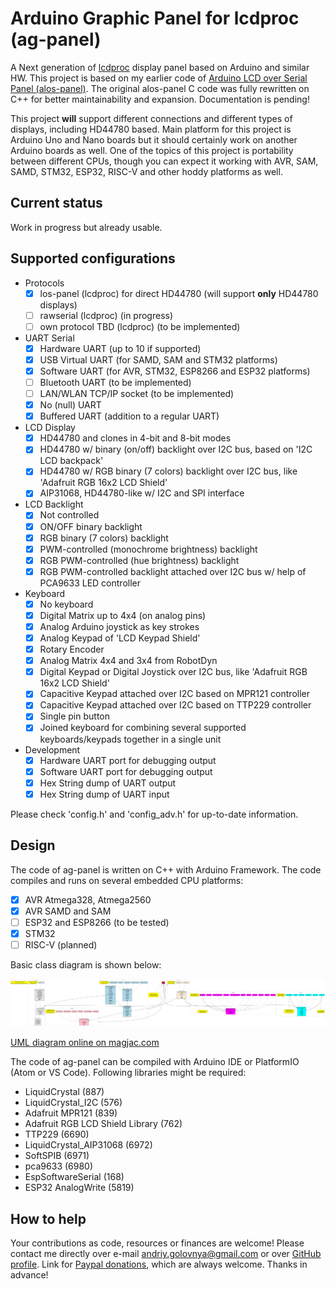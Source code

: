 # Arduino Graphic Panel for lcdproc (ag-panel)

A Next generation of [lcdproc](http://lcdproc.sourceforge.net/) display panel based on Arduino and similar HW.
This project is based on my earlier code of [Arduino LCD over Serial Panel (alos-panel)](https://github.com/red-scorp/alos-panel).
The original alos-panel C code was fully rewritten on C++ for better maintainability and expansion.
Documentation is pending!

This project **will** support different connections and different types of displays, including HD44780 based.
Main platform for this project is Arduino Uno and Nano boards but it should certainly work on another Arduino boards as well.
One of the topics of this project is portability between different CPUs, though you can expect it working with AVR, SAM, SAMD, STM32, ESP32, RISC-V and other hoddy platforms as well.

## Current status
Work in progress but already usable.

## Supported configurations
- Protocols
  - [x] los-panel (lcdproc) for direct HD44780 (will support **only** HD44780 displays)
  - [ ] rawserial (lcdproc) (in progress)
  - [ ] own protocol TBD (lcdproc) (to be implemented)
- UART Serial
  - [x] Hardware UART (up to 10 if supported)
  - [x] USB Virtual UART (for SAMD, SAM and STM32 platforms)
  - [x] Software UART (for AVR, STM32, ESP8266 and ESP32 platforms)
  - [ ] Bluetooth UART (to be implemented)
  - [ ] LAN/WLAN TCP/IP socket (to be implemented)
  - [x] No (null) UART
  - [x] Buffered UART (addition to a regular UART)
- LCD Display
  - [x] HD44780 and clones in 4-bit and 8-bit modes
  - [x] HD44780 w/ binary (on/off) backlight over I2C bus, based on 'I2C LCD backpack'
  - [x] HD44780 w/ RGB binary (7 colors) backlight over I2C bus, like 'Adafruit RGB 16x2 LCD Shield'
  - [x] AIP31068, HD44780-like w/ I2C and SPI interface
- LCD Backlight
  - [x] Not controlled
  - [x] ON/OFF binary backlight
  - [x] RGB binary (7 colors) backlight
  - [x] PWM-controlled (monochrome brightness) backlight
  - [x] RGB PWM-controlled (hue brightness) backlight
  - [x] RGB PWM-controlled backlight attached over I2C bus w/ help of PCA9633 LED controller
- Keyboard
  - [x] No keyboard
  - [x] Digital Matrix up to 4x4 (on analog pins)
  - [x] Analog Arduino joystick as key strokes
  - [x] Analog Keypad of 'LCD Keypad Shield'
  - [x] Rotary Encoder
  - [x] Analog Matrix 4x4 and 3x4 from RobotDyn
  - [x] Digital Keypad or Digital Joystick over I2C bus, like 'Adafruit RGB 16x2 LCD Shield'
  - [x] Capacitive Keypad attached over I2C based on MPR121 controller
  - [x] Capacitive Keypad attached over I2C based on TTP229 controller
  - [x] Single pin button
  - [x] Joined keyboard for combining several supported keyboards/keypads together in a single unit
- Development
  - [x] Hardware UART port for debugging output
  - [x] Software UART port for debugging output
  - [x] Hex String dump of UART output
  - [x] Hex String dump of UART input

Please check 'config.h' and 'config_adv.h' for up-to-date information.

## Design

The code of ag-panel is written on C++ with Arduino Framework.
The code compiles and runs on several embedded CPU platforms:
- [x] AVR Atmega328, Atmega2560
- [x] AVR SAMD and SAM
- [ ] ESP32 and ESP8266 (to be tested)
- [x] STM32
- [ ] RISC-V (planned)

Basic class diagram is shown below:

![UML diagram generated from DOT below](/img/class_diagram.png)

[UML diagram online on magjac.com](http://magjac.com/graphviz-visual-editor/?dot=digraph%20class_diagram%20%7B%0A%0A%20%20%20%20node%20%5B%0A%20%20%20%20%20%20%20%20shape%20%3D%20record%0A%20%20%20%20%5D%0A%20%20%20%20compound%20%3D%20true%0A%20%20%20%20%2F%2Fsplines%20%3D%20false%0A%0A%20%20%20%20%2F%2A%20Header%20with%20version%20information%20%2A%2F%0A%20%20%20%20main_note%20%5B%0A%20%20%20%20%20%20%20%20shape%20%3D%20note%0A%20%20%20%20%20%20%20%20style%20%3D%20filled%0A%20%20%20%20%20%20%20%20fillcolor%20%3D%20yellow%0A%20%20%20%20%20%20%20%20label%20%3D%20%22AG-Panel%20Project%20Class%20Diagramm%20v0.2a%5Cn%28C%29%202020%20Andriy%20Golovnya%5CnAuthor%3A%20Andriy%20Golovnya%20%28andriy.golovnya%40gmail.com%29%22%0A%20%20%20%20%5D%0A%0A%20%20%20%20%2F%2A%20Backlights%20group%20of%20classes%20%2A%2F%0A%20%20%20%20subgraph%20cluster_backlights%20%7B%0A%20%20%20%20%20%20%20%20node%20%5B%0A%20%20%20%20%20%20%20%20%20%20%20%20style%20%3D%20filled%0A%20%20%20%20%20%20%20%20%20%20%20%20fillcolor%20%3D%20%22pink%22%0A%20%20%20%20%20%20%20%20%5D%0A%20%20%20%20%20%20%20%20style%20%3D%20dotted%0A%20%20%20%20%20%20%20%20label%20%3D%20%22Backlights%22%0A%20%20%20%20%20%20%20%20AbstractBacklight%20%5B%0A%20%20%20%20%20%20%20%20%20%20%20%20label%20%3D%20%22%7B%5C%3Cabstract%5C%3EAbstractBacklight%7C%7C%2BSetOn%28%29%5Cn%2BSetBrightness%28%29%5Cn%2BSetRGB%28%29%5Cn-Init%28%29%5Cn-Exit%28%29%7D%22%0A%20%20%20%20%20%20%20%20%5D%0A%20%20%20%20%20%20%20%20BinaryBacklight%20-%3E%20AbstractBacklight%20%5Bstyle%20%3D%20dashed%2C%20arrowhead%20%3D%20onormal%5D%0A%20%20%20%20%20%20%20%20I2CRGBPWMBacklight%20-%3E%20AbstractBacklight%20%5Bstyle%20%3D%20dashed%2C%20arrowhead%20%3D%20onormal%5D%0A%20%20%20%20%20%20%20%20NoneBacklight%20-%3E%20AbstractBacklight%20%5Bstyle%20%3D%20dashed%2C%20arrowhead%20%3D%20onormal%5D%0A%20%20%20%20%20%20%20%20PWMBacklight%20-%3E%20AbstractBacklight%20%5Bstyle%20%3D%20dashed%2C%20arrowhead%20%3D%20onormal%5D%0A%20%20%20%20%20%20%20%20RGBBinaryBacklight%20-%3E%20AbstractBacklight%20%5Bstyle%20%3D%20dashed%2C%20arrowhead%20%3D%20onormal%5D%0A%20%20%20%20%20%20%20%20RGBPWMBacklight%20-%3E%20AbstractBacklight%20%5Bstyle%20%3D%20dashed%2C%20arrowhead%20%3D%20onormal%5D%0A%0A%20%20%20%20%20%20%20%20backlights_note%20%5B%0A%20%20%20%20%20%20%20%20%20%20%20%20shape%20%3D%20note%0A%20%20%20%20%20%20%20%20%20%20%20%20style%20%3D%20filled%0A%20%20%20%20%20%20%20%20%20%20%20%20fillcolor%20%3D%20yellow%0A%20%20%20%20%20%20%20%20%20%20%20%20label%20%3D%20%22Backlights%20are%20used%5Cnto%20allow%20LCDs%20to%20control%5Cnexternal%20backlights%2C%20normally%5Cna%20single%20or%20multiple%20LEDs%22%0A%20%20%20%20%20%20%20%20%5D%0A%20%20%20%20%7D%0A%0A%20%20%20%20%2F%2A%20Fonts%20group%20of%20classes%20%2A%2F%0A%20%20%20%20subgraph%20cluster_fonts%20%7B%0A%20%20%20%20%20%20%20%20node%20%5B%0A%20%20%20%20%20%20%20%20%20%20%20%20style%20%3D%20filled%0A%20%20%20%20%20%20%20%20%20%20%20%20fillcolor%20%3D%20%22gray90%22%0A%20%20%20%20%20%20%20%20%5D%0A%20%20%20%20%20%20%20%20style%20%3D%20dotted%0A%20%20%20%20%20%20%20%20label%20%3D%20%22Fonts%22%0A%20%20%20%20%20%20%20%20Glyph%20%5B%0A%20%20%20%20%20%20%20%20%20%20%20%20label%20%3D%20%22%7BGlyph%7C%2Bm_GlyphXSize%5Cn%2Bm_GlyphYSize%5Cn%2Bm_LineWidth%5Cn%2Bm_NumberLines%5Cn%2Bm_PixelBuffer%7C%7D%22%0A%20%20%20%20%20%20%20%20%5D%0A%20%20%20%20%20%20%20%20AbstractFont%20%5B%0A%20%20%20%20%20%20%20%20%20%20%20%20label%20%3D%20%22%7B%5C%3Cabstract%5C%3EAbstractFont%7C%7C%2BGetGlyphXSize%28%29%5Cn%2BGetGlyphYSize%28%29%5Cn%2BGetGlyph%28%29%5Cn-Init%28%29%5Cn-Exit%28%29%7D%22%0A%20%20%20%20%20%20%20%20%5D%0A%20%20%20%20%20%20%20%20AbstractFixedFont%20%5B%0A%20%20%20%20%20%20%20%20%20%20%20%20label%20%3D%20%22%7B%5C%3Cabstract%5C%3EAbstractFixedFont%7C%2Am_GlyphXSize%5Cn%2Am_GlyphYSize%5Cn%2Am_GlyphData%5Cn%2Am_DataRangeBegin%5Cn%2Am_DataRangeEnd%5Cn%2Am_DefaultGlyph%5Cn%2Am_Glyph%7C%2BGetGlyphXSize%28%29%5Cn%2BGetGlyphYSize%28%29%5Cn%2BGetGlyph%28%29%5Cn-Init%28%29%5Cn-Exit%28%29%7D%22%0A%20%20%20%20%20%20%20%20%5D%0A%20%20%20%20%20%20%20%20AbstractFont%20-%3E%20Glyph%20%5Barrowhead%20%3D%20open%5D%0A%20%20%20%20%20%20%20%20AbstractFixedFont%20-%3E%20AbstractFont%20%5Bstyle%20%3D%20solid%2C%20arrowhead%20%3D%20onormal%5D%0A%20%20%20%20%20%20%20%20AbstractFixedFont%20-%3E%20Glyph%20%5Bstyle%20%3D%20solid%2C%20dir%20%3D%20both%2C%20arrowhead%20%3D%20open%2C%20arrowtail%20%3D%20diamond%2C%20headlabel%20%3D%20%221%22%5D%0A%20%20%20%20%20%20%20%20Fixed8x8TestFont%20-%3E%20AbstractFixedFont%20%5Bstyle%20%3D%20dashed%2C%20arrowhead%20%3D%20onormal%5D%0A%0A%20%20%20%20%20%20%20%20fonts_note%20%5B%0A%20%20%20%20%20%20%20%20%20%20%20%20shape%20%3D%20note%0A%20%20%20%20%20%20%20%20%20%20%20%20style%20%3D%20filled%0A%20%20%20%20%20%20%20%20%20%20%20%20fillcolor%20%3D%20yellow%0A%20%20%20%20%20%20%20%20%20%20%20%20label%20%3D%20%22Fonts%20are%20used%20to%20allow%5Cngraphic%20LCDs%20to%20display%5Cntextual%20information%22%0A%20%20%20%20%20%20%20%20%5D%0A%20%20%20%20%7D%0A%0A%20%20%20%20%2F%2A%20LCDs%20group%20of%20classes%20%2A%2F%0A%20%20%20%20subgraph%20cluster_lcds%20%7B%0A%20%20%20%20%20%20%20%20node%20%5B%0A%20%20%20%20%20%20%20%20%20%20%20%20style%20%3D%20filled%0A%20%20%20%20%20%20%20%20%20%20%20%20fillcolor%20%3D%20%22lightblue%22%0A%20%20%20%20%20%20%20%20%5D%0A%20%20%20%20%20%20%20%20style%20%3D%20dotted%0A%20%20%20%20%20%20%20%20label%20%3D%20%22LCDs%22%0A%20%20%20%20%20%20%20%20AbstractLCD%20%5B%0A%20%20%20%20%20%20%20%20%20%20%20%20label%20%3D%20%22%7B%5C%3Cabstract%5C%3EAbstractLCD%7C%2Am_Backlight%5Cn%2Am_Columns%5Cn%2Am_Rows%7C%2BSetBacklight%28%29%5Cn%2BClear%28%29%5Cn%2BSetCursor%28%29%5Cn%2BPrint%28%29%5Cn%2BGetColumns%28%29%5Cn%2BGetRows%28%29%5Cn-Init%28%29%5Cn-Exit%28%29%7D%22%0A%20%20%20%20%20%20%20%20%5D%0A%20%20%20%20%20%20%20%20AbstractTextLCD%20%5B%0A%20%20%20%20%20%20%20%20%20%20%20%20label%20%3D%20%22%7B%5C%3Cabstract%5C%3EAbstractTextLCD%7C%2Am_Backlight%5Cn%2Am_Columns%5Cn%2Am_Rows%7C%2BSetBacklight%28%29%5Cn%2BClear%28%29%5Cn%2BSetCursor%28%29%5Cn%2BPrint%28%29%5Cn%2BGetColumns%28%29%5Cn%2BGetRows%28%29%5Cn%2BWrite%28%29%5Cn%2BCommand%28%29%5Cn-Init%28%29%5Cn-Exit%28%29%7D%22%0A%20%20%20%20%20%20%20%20%5D%0A%20%20%20%20%20%20%20%20AbstractGraphicLCD%20%5B%0A%20%20%20%20%20%20%20%20%20%20%20%20label%20%3D%20%22%7B%5C%3Cabstract%5C%3EAbstractGraphicLCD%7C%2Am_Backlight%5Cn%2Am_Columns%5Cn%2Am_Rows%5Cn%2Am_Font%5Cn%2Am_XSize%5Cn%2Am_YSize%5Cn%2Am_XOffset%5Cn%2Am_YOffset%5Cn%2Am_CursorColumn%5Cn%2Am_CursorRow%7C%2BSetBacklight%28%29%5Cn%2BClear%28%29%5Cn%2BSetCursor%28%29%5Cn%2BPrint%28%29%5Cn%2BGetColumns%28%29%5Cn%2BGetRows%28%29%5Cn%2BSetPixel%28%29%5Cn%2BFlush%28%29%5Cn%2ACalculateTextSize%28%29%5Cn-Init%28%29%5Cn-Exit%28%29%7D%22%0A%20%20%20%20%20%20%20%20%5D%0A%20%20%20%20%20%20%20%20AbstractTextLCD%20-%3E%20AbstractLCD%20%5Bstyle%20%3D%20solid%2C%20arrowhead%20%3D%20onormal%5D%0A%20%20%20%20%20%20%20%20I2CAIP31068TextLCD%20-%3E%20AbstractTextLCD%20%5Bstyle%20%3D%20dashed%2C%20arrowhead%20%3D%20onormal%5D%0A%20%20%20%20%20%20%20%20I2CPCF8574TextLCD%20-%3E%20AbstractTextLCD%20%5Bstyle%20%3D%20dashed%2C%20arrowhead%20%3D%20onormal%5D%0A%20%20%20%20%20%20%20%20I2CRGBTextLCD%20-%3E%20AbstractTextLCD%20%5Bstyle%20%3D%20dashed%2C%20arrowhead%20%3D%20onormal%5D%0A%20%20%20%20%20%20%20%20PPITextLCD%20-%3E%20AbstractTextLCD%20%5Bstyle%20%3D%20dashed%2C%20arrowhead%20%3D%20onormal%5D%0A%20%20%20%20%20%20%20%20SPIAIP31068TextLCD%20-%3E%20AbstractTextLCD%20%5Bstyle%20%3D%20dashed%2C%20arrowhead%20%3D%20onormal%5D%0A%20%20%20%20%20%20%20%20AbstractGraphicLCD%20-%3E%20AbstractLCD%20%5Bstyle%20%3D%20solid%2C%20arrowhead%20%3D%20onormal%5D%0A%0A%20%20%20%20%20%20%20%20lcd_note%20%5B%0A%20%20%20%20%20%20%20%20%20%20%20%20shape%20%3D%20note%0A%20%20%20%20%20%20%20%20%20%20%20%20style%20%3D%20filled%0A%20%20%20%20%20%20%20%20%20%20%20%20fillcolor%20%3D%20yellow%0A%20%20%20%20%20%20%20%20%20%20%20%20label%20%3D%20%22LCDs%20are%20used%20to%20implement%5Cna%20visualization%20of%20data%5Cnreceived%20from%20the%20host%22%0A%20%20%20%20%20%20%20%20%5D%0A%20%20%20%20%7D%0A%0A%20%20%20%20%2F%2A%20UARTSs%20group%20of%20classes%20%2A%2F%0A%20%20%20%20subgraph%20cluster_uarts%20%7B%0A%20%20%20%20%20%20%20%20node%20%5B%0A%20%20%20%20%20%20%20%20%20%20%20%20style%20%3D%20filled%0A%20%20%20%20%20%20%20%20%20%20%20%20fillcolor%20%3D%20%22cyan%22%0A%20%20%20%20%20%20%20%20%5D%0A%20%20%20%20%20%20%20%20style%20%3D%20dotted%0A%20%20%20%20%20%20%20%20label%20%3D%20%22UARTs%22%0A%20%20%20%20%20%20%20%20AbstractUART%20%5B%0A%20%20%20%20%20%20%20%20%20%20%20%20label%20%3D%20%22%7B%5C%3Cabstract%5C%3EAbstractUART%7C%2Am_BaudRate%7C%2BPutCh%28%29%5Cn%2BGetCh%28%29%5Cn%2BPrefill%28%29%5Cn%2BAvailable%28%29%5Cn%2BGetBaudRate%28%29%5Cn%2BPutStr%28%29%5Cn-Init%28%29%5Cn-Exit%28%29%7D%22%0A%20%20%20%20%20%20%20%20%5D%0A%20%20%20%20%20%20%20%20BufferedUART%20-%3E%20AbstractUART%20%5Bstyle%20%3D%20dashed%2C%20arrowhead%20%3D%20onormal%5D%0A%20%20%20%20%20%20%20%20BufferedUART%20-%3E%20AbstractUART%20%5Bstyle%20%3D%20solid%2C%20dir%20%3D%20both%2C%20arrowhead%20%3D%20open%2C%20arrowtail%20%3D%20ediamond%2C%20headlabel%20%3D%20%221%22%5D%0A%20%20%20%20%20%20%20%20BufferedUART%20-%3E%20note_for_BufferedUART%20%5Bstyle%20%3D%20dashed%2C%20dir%20%3D%20none%5D%0A%20%20%20%20%20%20%20%20HardwareUART%20-%3E%20AbstractUART%20%5Bstyle%20%3D%20dashed%2C%20arrowhead%20%3D%20onormal%5D%0A%20%20%20%20%20%20%20%20NoneUART%20-%3E%20AbstractUART%20%5Bstyle%20%3D%20dashed%2C%20arrowhead%20%3D%20onormal%5D%0A%20%20%20%20%20%20%20%20SoftwareUART%20-%3E%20AbstractUART%20%5Bstyle%20%3D%20dashed%2C%20arrowhead%20%3D%20onormal%5D%0A%20%20%20%20%20%20%20%20USBVirtualUART%20-%3E%20AbstractUART%20%5Bstyle%20%3D%20dashed%2C%20arrowhead%20%3D%20onormal%5D%0A%20%20%20%20%20%20%20%20TextLoggingUART%20-%3E%20AbstractUART%20%5Bstyle%20%3D%20dashed%2C%20arrowhead%20%3D%20onormal%5D%0A%20%20%20%20%20%20%20%20TextLoggingUART%20-%3E%20AbstractUART%20%5Bstyle%20%3D%20solid%2C%20dir%20%3D%20both%2C%20arrowhead%20%3D%20open%2C%20arrowtail%20%3D%20ediamond%2C%20headlabel%20%3D%20%222%22%5D%0A%20%20%20%20%20%20%20%20TextLoggingUART%20-%3E%20note_for_TextLoggingUART%20%5Bstyle%20%3D%20dashed%2C%20dir%20%3D%20none%5D%0A%20%20%20%20%20%20%20%20%2F%2A%20UARTs%20Notes%20%2A%2F%0A%20%20%20%20%20%20%20%20note_for_BufferedUART%20%5B%0A%20%20%20%20%20%20%20%20%20%20%20%20shape%20%3D%20note%0A%20%20%20%20%20%20%20%20%20%20%20%20style%20%3D%20filled%0A%20%20%20%20%20%20%20%20%20%20%20%20fillcolor%20%3D%20yellow%0A%20%20%20%20%20%20%20%20%20%20%20%20label%20%3D%20%22Uses%20another%20UART%5Cnclass%20and%20implements%5Cnan%20extra%20buffer%20for%20it%22%0A%20%20%20%20%20%20%20%20%5D%0A%20%20%20%20%20%20%20%20note_for_TextLoggingUART%20%5B%0A%20%20%20%20%20%20%20%20%20%20%20%20shape%20%3D%20note%0A%20%20%20%20%20%20%20%20%20%20%20%20style%20%3D%20filled%0A%20%20%20%20%20%20%20%20%20%20%20%20fillcolor%20%3D%20yellow%0A%20%20%20%20%20%20%20%20%20%20%20%20label%20%3D%20%22Uses%20first%20UART%20as%5Cntransparent%20input%2Foutput%5Cnand%20second%20UART%20for%20logging%5Cnof%20trafic%20in%20text%20form%22%0A%20%20%20%20%20%20%20%20%5D%0A%0A%20%20%20%20%20%20%20%20uarts_note%20%5B%0A%20%20%20%20%20%20%20%20%20%20%20%20shape%20%3D%20note%0A%20%20%20%20%20%20%20%20%20%20%20%20style%20%3D%20filled%0A%20%20%20%20%20%20%20%20%20%20%20%20fillcolor%20%3D%20yellow%0A%20%20%20%20%20%20%20%20%20%20%20%20label%20%3D%20%22UARTs%20are%20used%20to%5Cncommunicate%20with%20host%5Cnin%20one%20of%20available%20ways%22%0A%20%20%20%20%20%20%20%20%5D%0A%20%20%20%20%7D%0A%0A%20%20%20%20%2F%2A%20Keyboards%20group%20of%20classes%20%2A%2F%0A%20%20%20%20subgraph%20cluster_keyboards%20%7B%0A%20%20%20%20%20%20%20%20node%20%5B%0A%20%20%20%20%20%20%20%20%20%20%20%20style%20%3D%20filled%0A%20%20%20%20%20%20%20%20%20%20%20%20fillcolor%20%3D%20%22magenta%22%0A%20%20%20%20%20%20%20%20%5D%0A%20%20%20%20%20%20%20%20style%20%3D%20dotted%0A%20%20%20%20%20%20%20%20label%20%3D%20%22Keyboards%22%0A%20%20%20%20%20%20%20%20AbstractKeyboard%20%5B%0A%20%20%20%20%20%20%20%20%20%20%20%20label%20%3D%20%22%7B%5C%3Cabstract%5C%3EAbstractKeyboard%7C%7C%2BGetKey%28%29%5Cn%2BGetKeyCount%28%29%5Cn-Init%28%29%5Cn-Exit%28%29%7D%22%0A%20%20%20%20%20%20%20%20%5D%0A%20%20%20%20%20%20%20%20AnalogJoystick%20-%3E%20AbstractKeyboard%20%5Bstyle%20%3D%20dashed%2C%20arrowhead%20%3D%20onormal%5D%0A%20%20%20%20%20%20%20%20AnalogKeypad%20-%3E%20AbstractKeyboard%20%5Bstyle%20%3D%20dashed%2C%20arrowhead%20%3D%20onormal%5D%0A%20%20%20%20%20%20%20%20AnalogMatrix%20-%3E%20AbstractKeyboard%20%5Bstyle%20%3D%20dashed%2C%20arrowhead%20%3D%20onormal%5D%0A%20%20%20%20%20%20%20%20DigitalMatrix%20-%3E%20AbstractKeyboard%20%5Bstyle%20%3D%20dashed%2C%20arrowhead%20%3D%20onormal%5D%0A%20%20%20%20%20%20%20%20I2CMPR121CapacitiveKeypad%20-%3E%20AbstractKeyboard%20%5Bstyle%20%3D%20dashed%2C%20arrowhead%20%3D%20onormal%5D%0A%20%20%20%20%20%20%20%20I2CRGBKeypad%20-%3E%20AbstractKeyboard%20%5Bstyle%20%3D%20dashed%2C%20arrowhead%20%3D%20onormal%5D%0A%20%20%20%20%20%20%20%20I2CTTP229CapacitiveKeypad%20-%3E%20AbstractKeyboard%20%5Bstyle%20%3D%20dashed%2C%20arrowhead%20%3D%20onormal%5D%0A%20%20%20%20%20%20%20%20JoinedKeyboard%20-%3E%20AbstractKeyboard%20%5Bstyle%20%3D%20dashed%2C%20arrowhead%20%3D%20onormal%5D%0A%20%20%20%20%20%20%20%20JoinedKeyboard%20-%3E%20AbstractKeyboard%20%5Bstyle%20%3D%20solid%2C%20dir%20%3D%20both%2C%20arrowhead%20%3D%20open%2C%20arrowtail%20%3D%20ediamond%2C%20headlabel%20%3D%20%221..%2A%22%5D%0A%20%20%20%20%20%20%20%20JoinedKeyboard%20-%3E%20note_for_JoinedKeyboard%20%5Bstyle%20%3D%20dashed%2C%20dir%20%3D%20none%5D%0A%20%20%20%20%20%20%20%20NoneKeyboard%20-%3E%20AbstractKeyboard%20%5Bstyle%20%3D%20dashed%2C%20arrowhead%20%3D%20onormal%5D%0A%20%20%20%20%20%20%20%20RotaryEncoder%20-%3E%20AbstractKeyboard%20%5Bstyle%20%3D%20dashed%2C%20arrowhead%20%3D%20onormal%5D%0A%20%20%20%20%20%20%20%20SimpleButton%20-%3E%20AbstractKeyboard%20%5Bstyle%20%3D%20dashed%2C%20arrowhead%20%3D%20onormal%5D%0A%20%20%20%20%20%20%20%20%2F%2A%20Keybords%20notes%20%2A%2F%0A%20%20%20%20%20%20%20%20note_for_JoinedKeyboard%20%5B%0A%20%20%20%20%20%20%20%20%20%20%20%20shape%20%3D%20note%0A%20%20%20%20%20%20%20%20%20%20%20%20style%20%3D%20filled%0A%20%20%20%20%20%20%20%20%20%20%20%20fillcolor%20%3D%20yellow%0A%20%20%20%20%20%20%20%20%20%20%20%20label%20%3D%20%22Combines%20several%20keyboards%5Cnand%20presents%20them%20as%5Cna%20single%20keyboard%20unit%22%0A%20%20%20%20%20%20%20%20%5D%0A%0A%20%20%20%20%20%20%20%20keyboards_note%20%5B%0A%20%20%20%20%20%20%20%20%20%20%20%20shape%20%3D%20note%0A%20%20%20%20%20%20%20%20%20%20%20%20style%20%3D%20filled%0A%20%20%20%20%20%20%20%20%20%20%20%20fillcolor%20%3D%20yellow%0A%20%20%20%20%20%20%20%20%20%20%20%20label%20%3D%20%22Keyboards%20are%20used%20to%5Cnallow%20user%20input%20to%20be%5Cncollected%20and%20sent%20to%20host%22%0A%20%20%20%20%20%20%20%20%5D%0A%20%20%20%20%7D%0A%0A%20%20%20%20%2F%2A%20Protocols%20group%20of%20classes%20%2A%2F%0A%20%20%20%20subgraph%20cluster_protocols%20%7B%0A%20%20%20%20%20%20%20%20node%20%5B%0A%20%20%20%20%20%20%20%20%20%20%20%20style%20%3D%20filled%0A%20%20%20%20%20%20%20%20%20%20%20%20fillcolor%20%3D%20%22antiquewhite%22%0A%20%20%20%20%20%20%20%20%5D%0A%20%20%20%20%20%20%20%20style%20%3D%20dotted%0A%20%20%20%20%20%20%20%20label%20%3D%20%22Protocols%22%0A%20%20%20%20%20%20%20%20AbstractProtocol%20%5B%0A%20%20%20%20%20%20%20%20%20%20%20%20label%20%3D%20%22%7B%5C%3Cabstract%5C%3EAbstractProtocol%7C%2Am_UART%5Cn%2Am_LCD%5Cn%2Am_Keyboard%7C%2BLoop%28%29%5Cn%2BYield%28%29%5Cn-Init%28%29%5Cn-Exit%28%29%7D%22%0A%20%20%20%20%20%20%20%20%5D%0A%20%20%20%20%20%20%20%20LoSPanelProtocol%20-%3E%20AbstractProtocol%20%5Bstyle%20%3D%20dashed%5D%0A%20%20%20%20%20%20%20%20RawSerialProtocol%20-%3E%20AbstractProtocol%20%5Bstyle%20%3D%20dashed%5D%0A%0A%20%20%20%20%20%20%20%20protocols_note%20%5B%0A%20%20%20%20%20%20%20%20%20%20%20%20shape%20%3D%20note%0A%20%20%20%20%20%20%20%20%20%20%20%20style%20%3D%20filled%0A%20%20%20%20%20%20%20%20%20%20%20%20fillcolor%20%3D%20yellow%0A%20%20%20%20%20%20%20%20%20%20%20%20label%20%3D%20%22Protocols%20implement%5Cndifferent%20ways%20host%5Cncan%20talk%20to%20AG-Panel%22%0A%20%20%20%20%20%20%20%20%5D%0A%20%20%20%20%7D%0A%0A%20%20%20%20%2F%2A%20Relationships%20of%20main%20classes%20%2A%2F%0A%20%20%20%20AbstractLCD%20-%3E%20AbstractBacklight%20%5Bstyle%20%3D%20solid%2C%20dir%20%3D%20both%2C%20arrowhead%20%3D%20open%2C%20arrowtail%20%3D%20ediamond%2C%20headlabel%20%3D%20%221%22%5D%0A%20%20%20%20AbstractGraphicLCD%20-%3E%20AbstractFont%20%5Bstyle%20%3D%20solid%2C%20dir%20%3D%20both%2C%20arrowhead%20%3D%20open%2C%20arrowtail%20%3D%20ediamond%2C%20headlabel%20%3D%20%221%22%5D%0A%20%20%20%20AbstractProtocol%20-%3E%20AbstractLCD%20%5Bstyle%20%3D%20solid%2C%20dir%20%3D%20both%2C%20arrowhead%20%3D%20open%2C%20arrowtail%20%3D%20ediamond%2C%20headlabel%20%3D%20%221%22%5D%0A%20%20%20%20AbstractProtocol%20-%3E%20AbstractUART%20%5Bstyle%20%3D%20solid%2C%20dir%20%3D%20both%2C%20arrowhead%20%3D%20open%2C%20arrowtail%20%3D%20ediamond%2C%20headlabel%20%3D%20%221%22%5D%0A%20%20%20%20AbstractProtocol%20-%3E%20AbstractKeyboard%20%5Bstyle%20%3D%20solid%2C%20dir%20%3D%20both%2C%20arrowhead%20%3D%20open%2C%20arrowtail%20%3D%20ediamond%2C%20headlabel%20%3D%20%221%22%5D%0A%0A%20%20%20%20main%20%5B%0A%20%20%20%20%20%20%20%20style%20%3D%20filled%0A%20%20%20%20%20%20%20%20fillcolor%20%3D%20%22crimson%22%0A%20%20%20%20%20%20%20%20label%20%3D%20%22setup%28%29%22%0A%20%20%20%20%5D%0A%20%20%20%20main%20-%3E%20AbstractBacklight%20%5Blhead%20%3D%20cluster_backlights%2C%20style%20%3D%20solid%2C%20dir%20%3D%20both%2C%20arrowhead%20%3D%20open%2C%20arrowtail%20%3D%20diamond%2C%20headlabel%20%3D%20%221%22%5D%0A%20%20%20%20main%20-%3E%20AbstractFont%20%5Blhead%20%3D%20cluster_fonts%2C%20style%20%3D%20solid%2C%20dir%20%3D%20both%2C%20arrowhead%20%3D%20open%2C%20arrowtail%20%3D%20diamond%2C%20headlabel%20%3D%20%221%22%5D%0A%20%20%20%20main%20-%3E%20AbstractLCD%20%5Blhead%20%3D%20cluster_lcds%2C%20style%20%3D%20solid%2C%20dir%20%3D%20both%2C%20arrowhead%20%3D%20open%2C%20arrowtail%20%3D%20diamond%2C%20headlabel%20%3D%20%221%22%5D%0A%20%20%20%20main%20-%3E%20AbstractKeyboard%20%5Blhead%20%3D%20cluster_keyboards%2C%20style%20%3D%20solid%2C%20dir%20%3D%20both%2C%20arrowhead%20%3D%20open%2C%20arrowtail%20%3D%20diamond%2C%20headlabel%20%3D%20%221%22%5D%0A%20%20%20%20main%20-%3E%20AbstractProtocol%20%5Blhead%20%3D%20cluster_protocols%2C%20style%20%3D%20solid%2C%20dir%20%3D%20both%2C%20arrowhead%20%3D%20open%2C%20arrowtail%20%3D%20diamond%2C%20headlabel%20%3D%20%221%22%5D%0A%0A%20%20%20%20main%20-%3E%20note_for_main%20%5Bstyle%20%3D%20dashed%2C%20dir%20%3D%20none%5D%0A%20%20%20%20note_for_main%20%5B%0A%20%20%20%20%20%20%20%20shape%20%3D%20note%0A%20%20%20%20%20%20%20%20style%20%3D%20filled%0A%20%20%20%20%20%20%20%20fillcolor%20%3D%20yellow%0A%20%20%20%20%20%20%20%20label%20%3D%20%22Create%20instances%20of%5Cnproper%20classes%20based%20on%5Cnuser%20defined%20configuration%2C%5Cnlinks%20all%20classes%20together%5Cnand%20starts%20the%20protocol%20execution%22%0A%20%20%20%20%5D%0A%7D%0A)

The code of ag-panel can be compiled with Arduino IDE or PlatformIO (Atom or VS Code).
Following libraries might be required:
- LiquidCrystal (887)
- LiquidCrystal_I2C (576)
- Adafruit MPR121 (839)
- Adafruit RGB LCD Shield Library (762)
- TTP229 (6690)
- LiquidCrystal_AIP31068 (6972)
- SoftSPIB (6971)
- pca9633 (6980)
- EspSoftwareSerial (168)
- ESP32 AnalogWrite (5819)

## How to help
Your contributions as code, resources or finances are welcome!
Please contact me directly over e-mail andriy.golovnya@gmail.com or over [GitHub profile](https://github.com/red-scorp).
Link for [Paypal donations](http://paypal.me/redscorp), which are always welcome.
Thanks in advance!
